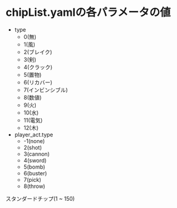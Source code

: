 # chipList.yamlの各パラメータの値

- type
  - 0(無)
  - 1(風)
  - 2(ブレイク)
  - 3(剣)
  - 4(クラック)
  - 5(置物)
  - 6(リカバー)
  - 7(インビンシブル)
  - 8(数値)
  - 9(火)
  - 10(水)
  - 11(電気)
  - 12(木)
- player_act.type
  - -1(none)
  - 2(shot)
  - 3(cannon)
  - 4(sword)
  - 5(bomb)
  - 6(buster)
  - 7(pick)
  - 8(throw)

スタンダードチップ(1 ~ 150)
